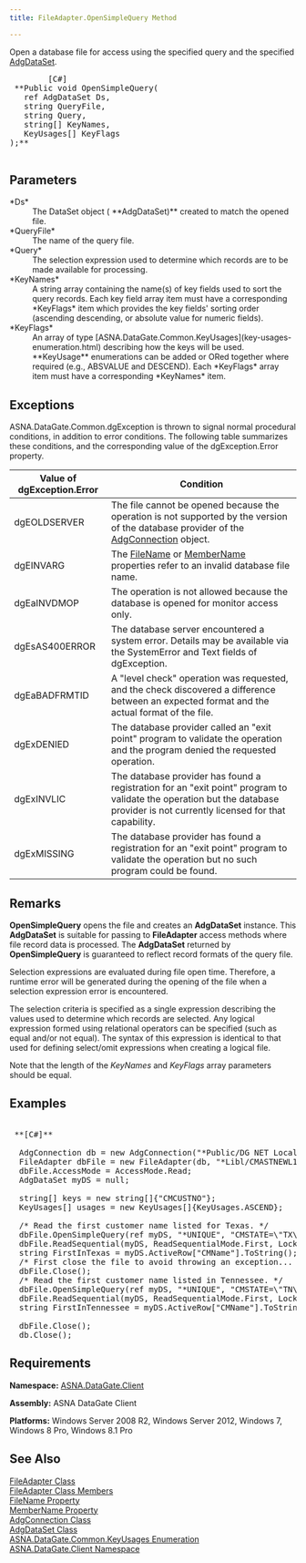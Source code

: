 ```yaml
---
title: FileAdapter.OpenSimpleQuery Method

---
```


Open a database file for access using the specified query and the specified [AdgDataSet](adg-dataset-class.html).
<pre>        <span class="lang">[C#]</span>
 **Public void OpenSimpleQuery(
   ref AdgDataSet Ds,
   string QueryFile,
   string Query,
   string[] KeyNames,
   KeyUsages[] KeyFlags
);** 
      </pre>

## Parameters

<dl>
        <dt>
 *Ds* 
        </dt>
        <dd>The DataSet object ( **AdgDataSet)**  created to match the opened 
						file. </dd>
        <dt>
 *QueryFile* 
        </dt>
        <dd>		The name of the query file. </dd>
        <dt>
 *Query* 
        </dt>
        <dd>				The selection expression used to determine which records are to be made 
										available for processing. </dd>
        <dt>
 *KeyNames* 
        </dt>
        <dd>A string array containing the name(s) of key fields used to sort the query 
												records. Each key field array item must have a corresponding *KeyFlags*  item 
												which provides the key fields' sorting order (ascending descending, or absolute 
												value for numeric fields). </dd>
        <dt>
 *KeyFlags* 
        </dt>
        <dd>		An array of type [ASNA.DataGate.Common.KeyUsages](key-usages-enumeration.html)
														describing how the keys will be used. **KeyUsage**  enumerations 
														can be added or ORed together where required (e.g., ABSVALUE and DESCEND). Each *KeyFlags*  array item must have a corresponding *KeyNames*  item.
													</dd>
</dl>

## Exceptions

ASNA.DataGate.Common.dgException is thrown to signal normal procedural conditions, in addition to error conditions. The following table summarizes these conditions, and the corresponding value of the dgException.Error property.


| Value of dgException.Error | Condition |
| ---- | ---- |
| dgEOLDSERVER | The file cannot be opened because the operation is not supported by the version of the database provider of the [AdgConnection](adg-connection-class.html) object. |
| dgEINVARG | The [FileName](file-adapter-class-file-name-property.html) or [ MemberName](file-adapter-class-member-name-property.html) properties refer to an invalid database file name. |
| dgEaINVDMOP | The operation is not allowed because the database is opened for monitor access only. |
| dgEsAS400ERROR | The database server encountered a system error. Details may be available via the SystemError and Text fields of dgException. |
| dgEaBADFRMTID | A "level check" operation was requested, and the check discovered a difference between an expected format and the actual format of the file. |
| dgExDENIED | The database provider called an "exit point" program to validate the operation and the program denied the requested operation. |
| dgExINVLIC | The database provider has found a registration for an "exit point" program to validate the operation but the database provider is not currently licensed for that capability. |
| dgExMISSING | The database provider has found a registration for an "exit point" program to validate the operation but no such program could be found. |



## Remarks

**OpenSimpleQuery** opens the file and creates an **AdgDataSet** instance. This **AdgDataSet** is suitable for passing to **FileAdapter** access methods where file record data is processed. The **AdgDataSet** returned by **OpenSimpleQuery** is guaranteed to reflect record formats of the query file.

Selection expressions are evaluated during file open time. Therefore, a runtime error will be generated during the opening of the file when a selection expression error is encountered.

The selection criteria is specified as a single expression describing the values used to determine which records are selected. Any logical expression formed using relational operators can be specified (such as equal and/or not equal). The syntax of this expression is identical to that used for defining select/omit expressions when creating a logical file. 

Note that the length of the <span> *KeyNames* </span> and <span> *KeyFlags* </span> array parameters should be equal.
## Examples

<pre>
        <span class="lang">
 **[C#]** 
        </span>
  AdgConnection db = new AdgConnection("*Public/DG NET Local");
  FileAdapter dbFile = new FileAdapter(db, "*Libl/CMASTNEWL1", "CMMASTERL1");
  dbFile.AccessMode = AccessMode.Read; 
  AdgDataSet myDS = null;

  string[] keys = new string[]{"CMCUSTNO"};
  KeyUsages[] usages = new KeyUsages[]{KeyUsages.ASCEND};

  /* Read the first customer name listed for Texas. */
  dbFile.OpenSimpleQuery(ref myDS, "*UNIQUE", "CMSTATE=\"TX\"", keys, usages);
  dbFile.ReadSequential(myDS, ReadSequentialMode.First, LockRequest.Read);
  string FirstInTexas = myDS.ActiveRow["CMName"].ToString();
  /* First close the file to avoid throwing an exception... */
  dbFile.Close();
  /* Read the first customer name listed in Tennessee. */ 
  dbFile.OpenSimpleQuery(ref myDS, "*UNIQUE", "CMSTATE=\"TN\"", keys, usages);
  dbFile.ReadSequential(myDS, ReadSequentialMode.First, LockRequest.Read);
  string FirstInTennessee = myDS.ActiveRow["CMName"].ToString();

  dbFile.Close();
  db.Close();
</pre>

## Requirements

<span> **Namespace:** [ASNA.DataGate.Client](datagate-client-namespace.html) </span> 

<span> **Assembly:** ASNA DataGate Client</span> 

<span> **Platforms:** Windows Server 2008 R2, Windows Server 2012, Windows 7, Windows 8 Pro, Windows 8.1 Pro</span> 
## See Also


[FileAdapter Class](file-adapter-class.html)
      <br />
[FileAdapter Class Members](file-adapter-members.html)
      <br />
[FileName Property](file-adapter-class-file-name-property.html)
      <br />
[MemberName Property](file-adapter-class-member-name-property.html)
      <br />
[AdgConnection Class](adg-connection-class.html)
      <br />
[AdgDataSet Class](adg-dataset-class.html)
      <br />
[ASNA.DataGate.Common.KeyUsages Enumeration](key-usages-enumeration.html)
      <br />
[ASNA.DataGate.Client Namespace](datagate-client-namespace.html)

